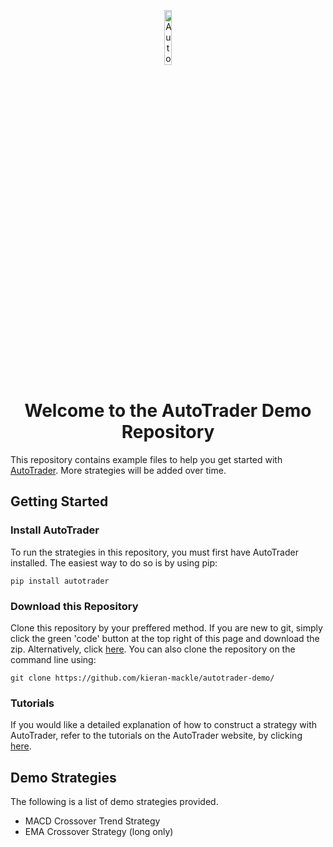 <p align="center">
  <a href="https://kieran-mackle.github.io/AutoTrader/">
    <img src="https://user-images.githubusercontent.com/60687606/132320916-23445f43-dfdc-4949-9881-e18f622605d2.png" alt="AutoTrader Logo" width="15%" >
  </a>
</p>

<h1 align="center">Welcome to the AutoTrader Demo Repository</h1>

This repository contains example files to help you get started with [AutoTrader](https://github.com/kieran-mackle/AutoTrader). More strategies will be added over time.

## Getting Started
### Install AutoTrader
To run the strategies in this repository, you must first have AutoTrader installed. The easiest way to do so is by using pip:
```
pip install autotrader
```

### Download this Repository
Clone this repository by your preffered method. If you are new to git, simply click the green 'code' button at the top right of this page and download the zip. 
Alternatively, click [here](https://github.com/kieran-mackle/autotrader-demo/archive/refs/heads/main.zip). You can also clone the repository on the command line using:

```
git clone https://github.com/kieran-mackle/autotrader-demo/ 
```

### Tutorials
If you would like a detailed explanation of how to construct a strategy with AutoTrader, refer to the tutorials on the AutoTrader website, by clicking 
[here](http://127.0.0.1:4001/AutoTrader/tutorials/).

## Demo Strategies
The following is a list of demo strategies provided.

- MACD Crossover Trend Strategy
- EMA Crossover Strategy (long only)

